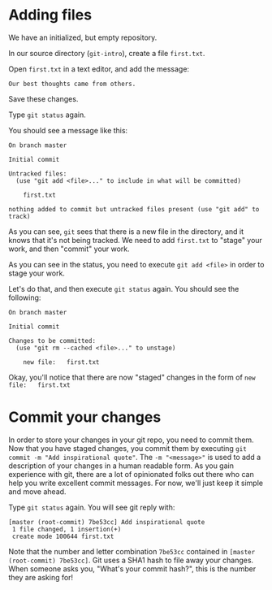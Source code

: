 # Adding files

We have an initialized, but empty repository.  

In our source directory (`git-intro`), create a file `first.txt`.

Open `first.txt` in a text editor, and add the message:

`Our best thoughts came from others.`

Save these changes.

Type `git status` again.

You should see a message like this:

```
On branch master

Initial commit

Untracked files:
  (use "git add <file>..." to include in what will be committed)

	first.txt

nothing added to commit but untracked files present (use "git add" to track)
```

As you can see, `git` sees that there is a new file in the directory, and it knows that it's not being tracked.  We need to add `first.txt` to "stage" your work, and then "commit" your work.

As you can see in the status, you need to execute `git add <file>` in order to stage your work.  

Let's do that, and then execute `git status` again.  You should see the following:

```
On branch master

Initial commit

Changes to be committed:
  (use "git rm --cached <file>..." to unstage)

	new file:   first.txt
```

Okay, you'll notice that there are now "staged" changes in the form of `new file:   first.txt`

# Commit your changes

In order to store your changes in your git repo, you need to commit them.  Now that you have staged changes, you commit them by executing `git commit -m "Add inspirational quote"`.  The `-m "<message>"` is used to add a description of your changes in a human readable form.  As you gain experience with git, there are a lot of opinionated folks out there who can help you write excellent commit messages.  For now, we'll just keep it simple and move ahead.

Type `git status` again.  You will see git reply with:

```
[master (root-commit) 7be53cc] Add inspirational quote
 1 file changed, 1 insertion(+)
 create mode 100644 first.txt
```

Note that the number and letter combination `7be53cc` contained in `[master (root-commit) 7be53cc]`.  Git uses a SHA1 hash to file away your changes.  When someone asks you, "What's your commit hash?", this is the number they are asking for!
